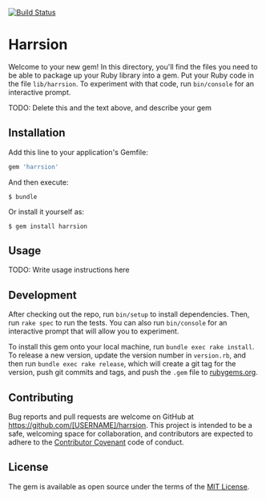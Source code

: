 [![Build Status](https://travis-ci.org/RomanCPodolski/harrsion.svg)](https://travis-ci.org/RomanCPodolski/harrsion)

# Harrsion

Welcome to your new gem! In this directory, you'll find the files you need to be able to package up your Ruby library into a gem. Put your Ruby code in the file `lib/harrsion`. To experiment with that code, run `bin/console` for an interactive prompt.

TODO: Delete this and the text above, and describe your gem

## Installation

Add this line to your application's Gemfile:

```ruby
gem 'harrsion'
```

And then execute:

    $ bundle

Or install it yourself as:

    $ gem install harrsion

## Usage

TODO: Write usage instructions here

## Development

After checking out the repo, run `bin/setup` to install dependencies. Then, run `rake spec` to run the tests. You can also run `bin/console` for an interactive prompt that will allow you to experiment.

To install this gem onto your local machine, run `bundle exec rake install`. To release a new version, update the version number in `version.rb`, and then run `bundle exec rake release`, which will create a git tag for the version, push git commits and tags, and push the `.gem` file to [rubygems.org](https://rubygems.org).

## Contributing

Bug reports and pull requests are welcome on GitHub at https://github.com/[USERNAME]/harrsion. This project is intended to be a safe, welcoming space for collaboration, and contributors are expected to adhere to the [Contributor Covenant](contributor-covenant.org) code of conduct.


## License

The gem is available as open source under the terms of the [MIT License](http://opensource.org/licenses/MIT).


